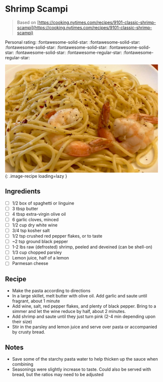 # Shrimp Scampi

> Based on [https://cooking.nytimes.com/recipes/9101-classic-shrimp-scampi](https://cooking.nytimes.com/recipes/9101-classic-shrimp-scampi)

<!-- {cts} rating=3; (User can specify rating on scale of 1-5) -->

Personal rating: :fontawesome-solid-star: :fontawesome-solid-star: :fontawesome-solid-star: :fontawesome-solid-star: :fontawesome-solid-star: :fontawesome-solid-star: :fontawesome-regular-star: :fontawesome-regular-star:

<!-- {cte} -->

<!-- {cts} name_image=shrimp_scampi.jpeg; (User can specify image name) -->

![shrimp_scampi.jpeg](./shrimp_scampi.jpeg){: .image-recipe loading=lazy }

<!-- {cte} -->

## Ingredients

- [ ] 1/2 box of spaghetti or linguine
- [ ] 3 tbsp butter
- [ ] 4 tbsp extra-virgin olive oil
- [ ] 6 garlic cloves, minced
- [ ] 1/2 cup dry white wine
- [ ] 3/4 tsp kosher salt
- [ ] 1/2 tsp crushed red pepper flakes, or to taste
- [ ] ~2 tsp ground black pepper
- [ ] 1-2 lbs raw (defrosted) shrimp, peeled and deveined (can be shell-on)
- [ ] 1/3 cup chopped parsley
- [ ] Lemon juice, half of a lemon
- [ ] Parmesan cheese

## Recipe

- Make the pasta according to directions
- In a large skillet, melt butter with olive oil. Add garlic and saute until fragrant, about 1 minute
- Add wine, salt, red pepper flakes, and plenty of black pepper. Bring to a simmer and let the wine reduce by half, about 2 minutes.
- Add shrimp and saute until they just turn pink (2-4 min depending upon their size)
- Stir in the parsley and lemon juice and serve over pasta or accompanied by crusty bread.

## Notes

- Save some of the starchy pasta water to help thicken up the sauce when combining
- Seasonings were slightly increase to taste. Could also be served with bread, but the ratios may need to be adjusted
